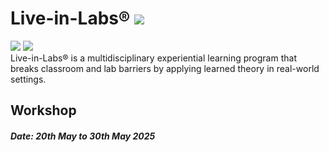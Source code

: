 # Live-in-Labs®  ![](https://img.shields.io/badge/Live-lightgreen)
![](https://img.shields.io/badge/Batch-25Engg-lightgreen) ![](https://img.shields.io/badge/UG-blue) <br/>
Live-in-Labs® is a multidisciplinary experiential learning program that breaks classroom and lab barriers by applying learned theory in real-world settings.

## Workshop
##### Date: 20th May to 30th May 2025

